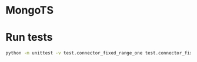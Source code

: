 MongoTS
======

# Run tests

```bash
python -m unittest -v test.connector_fixed_range_one test.connector_fixed_range_many
```
